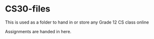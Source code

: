 # CS30-files
This is used as a folder to hand in or store any Grade 12 CS class online

Assignments are handed in here.
